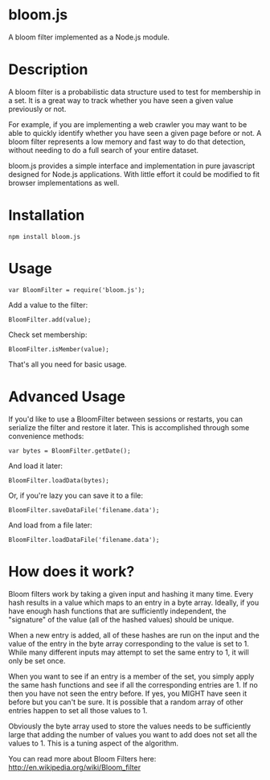 bloom.js
========

A bloom filter implemented as a Node.js module.

Description
========
A bloom filter is a probabilistic data structure used to test for membership in a set. It is a great way to track whether you have seen a given value previously or not. 

For example, if you are implementing a web crawler you may want to be able to quickly identify whether you have seen a given page before or not. A bloom filter represents a low memory and fast way to do that detection, without needing to do a full search of your entire dataset.

bloom.js provides a simple interface and implementation in pure javascript designed for Node.js applications. With little effort it could be modified to fit browser implementations as well.

Installation
========
    npm install bloom.js
    
Usage
========
    var BloomFilter = require('bloom.js');

Add a value to the filter:

    BloomFilter.add(value); 
    
Check set membership:

    BloomFilter.isMember(value);
    
That's all you need for basic usage.

Advanced Usage
========
If you'd like to use a BloomFilter between sessions or restarts, you can serialize the filter and restore it later. This is accomplished through some convenience methods:

    var bytes = BloomFilter.getDate();
    
And load it later:

    BloomFilter.loadData(bytes);
    
Or, if you're lazy you can save it to a file:

    BloomFilter.saveDataFile('filename.data');
    
And load from a file later:

    BloomFilter.loadDataFile('filename.data');

How does it work?
========
Bloom filters work by taking a given input and hashing it many time. Every hash results in a value which maps to an entry in a byte array. Ideally, if you have enough hash functions that are sufficiently independent, the "signature" of the value (all of the hashed values) should be unique. 

When a new entry is added, all of these hashes are run on the input and the value of the entry in the byte array corresponding to the value is set to 1. While many different inputs may attempt to set the same entry to 1, it will only be set once. 

When you want to see if an entry is a member of the set, you simply apply the same hash functions and see if all the corresponding entries are 1. If no then you have not seen the entry before. If yes, you MIGHT have seen it before but you can't be sure. It is possible that a random array of other entries happen to set all those values to 1.

Obviously the byte array used to store the values needs to be sufficiently large that adding the number of values you want to add does not set all the values to 1. This is a tuning aspect of the algorithm.

You can read more about Bloom Filters here: http://en.wikipedia.org/wiki/Bloom_filter


